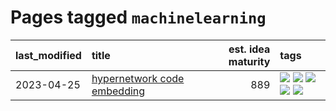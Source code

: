 # Pages tagged `machinelearning`

|last_modified|title|est. idea maturity|tags
|:---|:---|---:|:---|
|2023-04-25|[hypernetwork code embedding](../hypernetwork_embedding_for_code.md)|889|[![](https://img.shields.io/badge/tag-embeddings-8e95e2)](../tags/embeddings.md) [![](https://img.shields.io/badge/tag-llm-90446b)](../tags/llm.md) [![](https://img.shields.io/badge/tag-machinelearning-be4650)](../tags/machinelearning.md) [![](https://img.shields.io/badge/tag-models-3f9741)](../tags/models.md) [![](https://img.shields.io/badge/tag-nlp-3f3dc3)](../tags/nlp.md)|